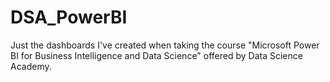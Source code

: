 # DSA_PowerBI
Just the dashboards I've created when taking the course "Microsoft Power BI for Business Intelligence and Data Science" offered by Data Science Academy.

